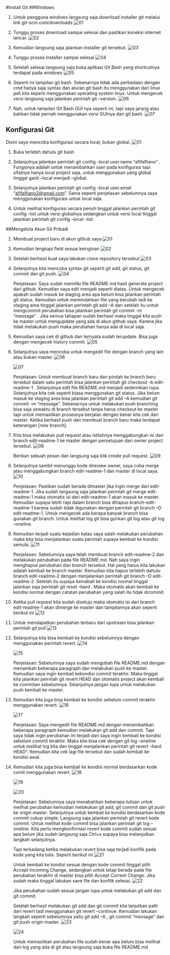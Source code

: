 #Install Git
##Windows
1. Untuk pengguna windows langsung saja download installer git melalui link git-scm.com/downloads
![01](Tugas/1.Install_Git/Screenshot_1.jpg)

2. Tunggu proses download sampai selesai dan pastikan koneksi internet lancar.
![02](Tugas/1.Install_Git/Screenshot_2.jpg)

3. Kemudian langsung saja jalankan installer git tersebut.
![03](Tugas/1.Install_Git/Screenshot_3.jpg)

4. Tunggu proses installer sampai selesai
![04](Tugas/1.Install_Git/Screenshot_4.jpg)

5. Setelah selesai langsung saja buka aplikasi Git Bash yang shortcutnya terdapat pada windows
![05](Tugas/1.Install_Git/Screenshot_5.jpg)

6. Seperti ini tampilan git bash. Sebenarnya tidak ada perbedaan dengan cmd hanya saja syntax dan aturan git bash itu menggunakan dari linux jadi kita seperti menggunakan operating system linux. Untuk mengecek versi langsung saja jalankan perintah git –version.
![06](Tugas/1.Install_Git/Screenshot_6.jpg)

7. Nah, untuk tampilan Git Bash GUI nya seperti ini, tapi saya jarang atau bahkan tidak pernah menggunakan versi GUInya dari git bash.
![07](Tugas/1.Install_Git/Screenshot_7.jpg)

## Konfigurasi Git
Disini saya mencoba konfigurasi secara local, bukan global.
![01](Tugas/2.Config_Git/2.%20Konfigurasi%20Git%20Local.jpg)
1. Buka terlebih dahulu git bash

2. Selanjutnya jalankan perintah git config –local user.name “afifalfiano” . Fungsinya adalah untuk menambahkan user pada konfigurasi tapi sifatnya hanya local project saja, untuk menggunakan yang global tinggal ganti –local menjadi –global.

3. Selanjutnya jalankan perintah git config –local user.email “afifalfiano2@gmail.com”. Sama seperti penjelasan sebelumnya saya menggunakan konfigurasi untuk local saja.

4. Untuk melihat konfigurasi secara penuh tinggal jalankan perintah git config –list untuk versi globalnya sedangkan untuk versi local tinggal jalankan perintah git config –local –list.

##Mengelola Akun Git Pribadi
1. Membuat project baru di akun github saya
    ![01](Tugas/3.Mengelola_Akun_Git/Screenshot_1.jpg)
    
2. Kemudian lengkapi field sesuai keinginan
    ![02](Tugas/3.Mengelola_Akun_Git/Screenshot_2.jpg)
    
3. Setelah berhasil buat saya lakukan clone repository tersebut
    ![03](Tugas/3.Mengelola_Akun_Git/Screenshot_3.jpg)
    
4. Selanjutnya kita mencoba syntax git seperti git add, git status, git commit dan git push.
    ![04](Tugas/3.Mengelola_Akun_Git/Screenshot_4.jpg)
    
    Penjelasan:
    Saya sudah memiliki file README.md hasil generate project dari github. Kemudian saya edit menjadi seperti diatas. Untuk mengecek apakah sudah masuk ke staging area apa belum bisa jalankan perintah git status. Kemudian untuk memindahkan file yang berubah tadi ke staging area tinggal jalankan perintah git add –A dan setelah itu untuk mengcommit perubahan bisa jalankan perintah git commit –m “message” . Jika semua tahapan sudah berhasil maka tinggal kita push ke master untuk mengupdate yang ada di akun github saya. Karena jika tidak melakukan push maka perubahan hanya ada di local saja.

5. Kemudian saya cek di github dan ternyata sudah terupdate. Bisa juga dengan mengecek history commit.
    ![05](Tugas/3.Mengelola_Akun_Git/Screenshot_5.jpg)
    
6. Selanjutnya saya mencoba untuk mengedit file dengan branch yang lain atau bukan master.
    ![06](Tugas/3.Mengelola_Akun_Git/Screenshot_6.1.jpg)
    
    ![07](Tugas/3.Mengelola_Akun_Git/Screenshot_6.2.jpg)
    
    Penjelasan:
    Untuk membuat branch baru dan pindah ke branch baru tersebut dalam satu perintah bisa jalankan perintah git checkout –b edit-readme-1 . Selanjutnya edit file README.md menjadi sedemikian rupa. Selanjutnya kita cek seperti biasa menggunakan git status. Jika belum masuk ke staging area bisa jalankan perintah git add –A kemudian git commit –m “message”. Sebenarnya untuk melakukan push branching bisa saja sewaktu di branch tersebut tanpa harus checkout ke master tapi untuk memastikan prosesnya berjalan dengan benar kita cek dari master. Ketika berhasil push dan membuat branch baru maka terdapat keterangan [new branch].

7. Kita bisa melakukan pull request atau istilahnya menggabungkan isi dari branch edit-readme-1 ke master dengan persetujuan dari owner project tersebut.
   ![08](Tugas/3.Mengelola_Akun_Git/Screenshot_6.jpg)
   
   Berikan sebuah pesan dan langsung saja klik create pull request.
   ![09](Tugas/3.Mengelola_Akun_Git/Screenshot_7.jpg)
   
8. Selanjutnya sambil menunggu kode direview owner, saya coba merge atau menggabungkan branch edit-readme-1 dan master di local saya.
    ![10](Tugas/3.Mengelola_Akun_Git/Screenshot_8.jpg)
    
    Penjelasan:
    Pastikan sudah berada dimaster jika ingin merge dari edit-readme-1. Jika sudah langsung saja jalankan perintah git merge edit-readme-1 maka otomatis isi dari edit-readme-1 akan masuk ke master. Kemudian supaya lebih rapi dalam branch bisa dihapus branch-edit-readme-1 karena sudah tidak digunakan dengan perintah git branch –D edit-readme-1. Untuk mengecek ada berapa banyak branch bisa gunakan git branch. Untuk melihat log git bisa gunkan git log atau git log –oneline.

9. Kemudian terjadi suatu kejadian kalau saya salah melakukan perubahan maka kita bisa menjalankan suatu perintah supaya kembali ke kondisi semula.
    ![11](Tugas/3.Mengelola_Akun_Git/Screenshot_9.jpg)
    
    Penjelasan: 
    Sebelumnya saya telah membuat branch edit-readme-2 dan melakukan perubahan pada file README.md. Nah saya ingin menghapus perubahan dan branch tersebut. Hal yang harus kita lakukan adalah kembali ke branch master. Kemudian kita hapus terlebih dahulu branch edit-readme-2 dengan menjalankan perintah git branch –D edit-readme-2. Setelah itu supaya kemabali ke kondisi normal tinggal jalankan saja perintah git reset –hard . Maka otomatis akan kembali ke kondisi normal dengan catatan perubahan yang salah itu tidak dicommit.

10. Ketika pull request kita sudah disetuju maka otomatis isi dari branch edit-readme-1 akan dimerge ke master dan tampilannya akan seperti berikut ini
    ![12](Tugas/3.Mengelola_Akun_Git/Screenshot_10.jpg)
    
11. Untuk mendapatkan perubahan terbaru dari upstream bisa jalankan perintah git pull 
    ![13](Tugas/3.Mengelola_Akun_Git/Screenshot_11.jpg)
    
12. Selanjutnya kita bisa kembali ke kondisi sebelumnya dengan menggunakan perintah revert.
    ![14](Tugas/3.Mengelola_Akun_Git/Screenshot_12.jpg)
    
    ![15](Tugas/3.Mengelola_Akun_Git/Screenshot_13.jpg)
    
    Penjelasan:
    Sebelumnya saya sudah mengubah file README.md dengan menambah beberapa paragraph dan melakukan push ke master. Kemudian saya ingin kembali kekondisi commit terakhir. Maka tinggal kita jalankan peirntah git revert HEAD dan otomatis project akan kembali ke commitan sebelumnya. Selanjutnya jangan lupa untuk melakukan push kembali ke master.

13. Kemudian kita juga bisa kembali ke kondisi sebelum commit terakhir menggunakan revert.
    ![16](Tugas/3.Mengelola_Akun_Git/Screenshot_14.jpg)
    
    ![17](Tugas/3.Mengelola_Akun_Git/Screenshot_15.jpg)
    
    Penjelasan:
    Saya mengedit file README.md dengan menambahkan beberapa paragraph kemudian melakukan git add dan commit. Tapi saya tidak ingin perubahan ini terjadi dan saya ingin kembali ke kondisi sebelum commit terakhir. Maka kita bisa cek dengan git log –oneline untuk melihat log kita dan tinggal menjalankan perintah git revert –hard HEAD^. Kemudian kita cek lagi file tersebut dan sudah kembali ke kondisi awal.

14. Kemudian kita juga bisa kembali ke kondisi normal berdasarkan kode comit menggunakan revert.
    ![18](Tugas/3.Mengelola_Akun_Git/Screenshot_16.jpg)
    
    ![19](Tugas/3.Mengelola_Akun_Git/Screenshot_17.jpg)
    
    ![20](Tugas/3.Mengelola_Akun_Git/Screenshot_18.jpg)
    
     Penjelasan:
     Sebelumnya saya menabahkan beberapa tulisan untuk melihat perubahan kemudian melakukan git add, git commit dan git push ke origin master. Selanjutnya untuk kembali ke kondisi berdasarkan kode commit cukup simple. Langsung saja jalankan perintah git revert kode commit. Untuk melihat kode commit bisa jalankan perintah git log –oneline.
     Kita perlu mengkonfirmasi revert kode commit sudah sesuai apa belum jika sudah langsung saja Ctrl+x supaya bisa melanjutkan langkah selanjutnya.

    Tapi terkadang ketika melakukan revert bisa saja terjadi konflik pada kode yang kita tulis. Seperti berikut ini
    ![21](Tugas/3.Mengelola_Akun_Git/Screenshot_19.jpg)
    
    Untuk kembali ke kondisi sesuai dengan kode commit tinggal pilih Accept Incoming Change,  sedangkan untuk tetap berada pada file perubahan terakhir di master bisa pilih Accept Current Change. Jika sudah maka tinggal lakukan save file dan konflik selesai.
    ![22](Tugas/3.Mengelola_Akun_Git/Screenshot_20.jpg)
    
    Jika perubahan sudah sesuai jangan lupa untuk melakukan git add dan git commit.
    
    Setelah berhasil melakukan git add dan git commit kita lanjutkan path dari revert tadi menggunakan git revert –continue. Kemudian lakukan langkah seperti sebelumnya yaitu git add –A , git commit “message” dan git push origin master. 
    ![23](Tugas/3.Mengelola_Akun_Git/Screenshot_23.jpg)
    
    ![24](Tugas/3.Mengelola_Akun_Git/Screenshot_24.jpg)
    
    Untuk memastikan perubahan file sudah benar apa belum bisa melihat dari log yang ada di git atau langsung saja buka file README.md
